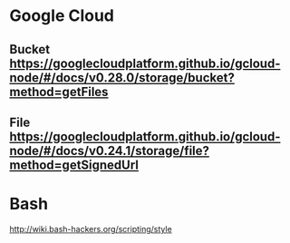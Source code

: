 # Google Cloud

## Bucket https://googlecloudplatform.github.io/gcloud-node/#/docs/v0.28.0/storage/bucket?method=getFiles

## File https://googlecloudplatform.github.io/gcloud-node/#/docs/v0.24.1/storage/file?method=getSignedUrl



# Bash
http://wiki.bash-hackers.org/scripting/style
